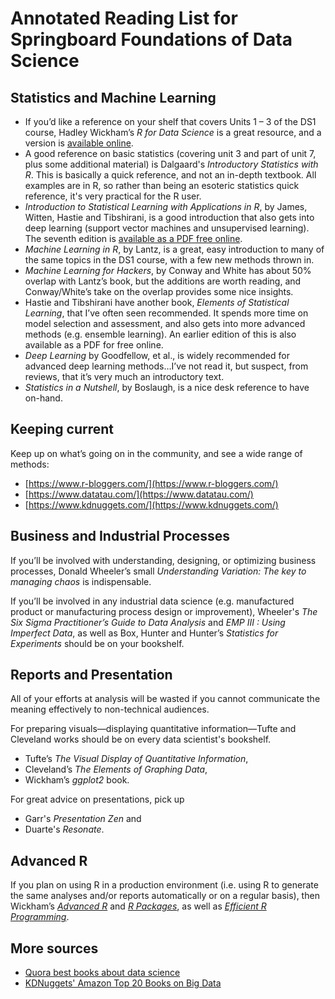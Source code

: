 # Annotated Reading List for Springboard Foundations of Data Science

## Statistics and Machine Learning

* If you’d like a reference on your shelf that covers Units 1 – 3 of the DS1 course, Hadley Wickham’s _R for Data Science_ is a great resource, and a version is [available online](http://r4ds.had.co.nz).
* A good reference on basic statistics (covering unit 3 and part of unit 7, plus some additional material) is Dalgaard's _Introductory Statistics with R_. This is basically a quick reference, and not an in-depth textbook. All examples are in R, so rather than being an esoteric statistics quick reference, it's very practical for the R user.
* _Introduction to Statistical Learning with Applications in R_, by James, Witten, Hastie and Tibshirani, is a good introduction that also gets into deep learning (support vector machines and unsupervised learning). The seventh edition is [available as a PDF free online](http://www-bcf.usc.edu/~gareth/ISL/).
* _Machine Learning in R_, by Lantz, is a great, easy introduction to many of the same topics in the DS1 course, with a few new methods thrown in.
* _Machine Learning for Hackers_, by Conway and White has about 50% overlap with Lantz’s book, but the additions are worth reading, and Conway/White’s take on the overlap provides some nice insights.
* Hastie and Tibshirani have another book, _Elements of Statistical Learning_, that I’ve often seen recommended. It spends more time on model selection and assessment, and also gets into more advanced methods (e.g. ensemble learning). An earlier edition of this is also available as a PDF for free online.
* _Deep Learning_ by Goodfellow, et al., is widely recommended for advanced deep learning methods…I’ve not read it, but suspect, from reviews, that it’s very much an introductory text.
* _Statistics in a Nutshell_, by Boslaugh, is a nice desk reference to have on-hand.

## Keeping current

Keep up on what’s going on in the community, and see a wide range of methods:

* [https://www.r-bloggers.com/](https://www.r-bloggers.com/)
* [https://www.datatau.com/](https://www.datatau.com/)
* [https://www.kdnuggets.com/](https://www.kdnuggets.com/)

## Business and Industrial Processes
If you’ll be involved with understanding, designing, or optimizing business processes, Donald Wheeler’s small _Understanding Variation: The key to managing chaos_ is indispensable.

If you’ll be involved in any industrial data science (e.g. manufactured product or manufacturing process design or improvement), Wheeler's _The Six Sigma Practitioner’s Guide to Data Analysis_ and _EMP III : Using Imperfect Data_, as well as Box, Hunter and Hunter’s _Statistics for Experiments_ should be on your bookshelf.

## Reports and Presentation

All of your efforts at analysis will be wasted if you cannot communicate the meaning effectively to non-technical audiences.

For preparing visuals&mdash;displaying quantitative information&mdash;Tufte and Cleveland works should be on every data scientist's bookshelf.

* Tufte’s _The Visual Display of Quantitative Information_, 
* Cleveland’s _The Elements of Graphing Data_, 
* Wickham’s _ggplot2_ book. 

For great advice on presentations, pick up
 
* Garr's _Presentation Zen_ and 
* Duarte's _Resonate_.

## Advanced R

If you plan on using R in a production environment (i.e. using R to generate the same analyses and/or reports automatically or on a regular basis), then Wickham’s _[Advanced R](http://adv-r.had.co.nz)_ and _[R Packages](http://r-pkgs.had.co.nz)_, as well as _[Efficient R Programming](https://csgillespie.github.io/efficientR/)_. 

## More sources

* [Quora best books about data science](https://www.quora.com/What-are-the-best-books-about-data-science)
* [KDNuggets' Amazon Top 20 Books on Big Data](https://www.kdnuggets.com/2015/11/amazon-top-20-books-databases-big-data.html)

